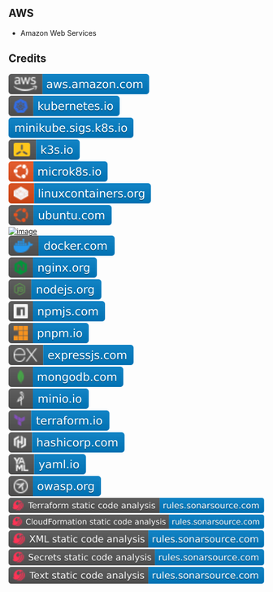 AWS
---

- Amazon Web Services

Credits
-------
[![image](
Credits/aws.amazon.com.svg?raw=true)](https://aws.amazon.com/)  
[![image](
Credits/kubernetes.io.svg?raw=true)](https://kubernetes.io/)  
[![image](
Credits/minikube.sigs.k8s.io.svg?raw=true)](https://minikube.sigs.k8s.io/)  
[![image](
Credits/k3s.io.svg?raw=true)](https://k3s.io/)  
[![image](
Credits/microk8s.io.svg?raw=true)](https://microk8s.io/)  
[![image](
Credits/linuxcontainers.org.svg?raw=true)](https://linuxcontainers.org/)  
[![image](
Credits/ubuntu.com.svg?raw=true)](https://ubuntu.com/)  
[![image](
Credits/multipass.run1.svg?raw=true)](https://multipass.run/)  
[![image](
Credits/docker.com.svg?raw=true)](https://docker.com/)  
[![image](
Credits/nginx.org.svg?raw=true)](https://nginx.org/)  
[![image](
Credits/nodejs.org.svg?raw=true)](https://nodejs.org/)  
[![image](
Credits/npmjs.com.svg?raw=true)](https://npmjs.com/)  
[![image](
Credits/pnpm.io.svg?raw=true)](https://pnpm.io/)  
[![image](
Credits/expressjs.com.svg?raw=true)](https://expressjs.com/)  
[![image](
Credits/mongodb.com.svg?raw=true)](https://mongodb.com/)  
[![image](
Credits/minio.io.svg?raw=true)](https://minio.io)  
[![image](
Credits/terraform.io.svg?raw=true)](https://terraform.io/)  
[![image](
Credits/hashicorp.com.svg?raw=true)](https://hashicorp.com/)  
[![image](
Credits/yaml.io.svg?raw=true)](https://yaml.io/)  
[![image](
Credits/owasp.org.svg?raw=true)](https://owasp.org/)  
[![image](
Credits/Terraform-static-code-analysis-rules.sonarsource.com.svg?raw=true)](https://rules.sonarsource.com/terraform/)  
[![image](
Credits/CloudFormation-static-code-analysis-rules.sonarsource.com.svg?raw=true)](https://rules.sonarsource.com/cloudformation/)  
[![image](
Credits/XML-static-code-analysis-rules.sonarsource.com.svg?raw=true)](https://rules.sonarsource.com/xml/)  
[![image](
Credits/Secrets-static-code-analysis-rules.sonarsource.com.svg?raw=true)](https://rules.sonarsource.com/secrets/)  
[![image](
Credits/Text-static-code-analysis-rules.sonarsource.com.svg?raw=true)](https://rules.sonarsource.com/text/)
